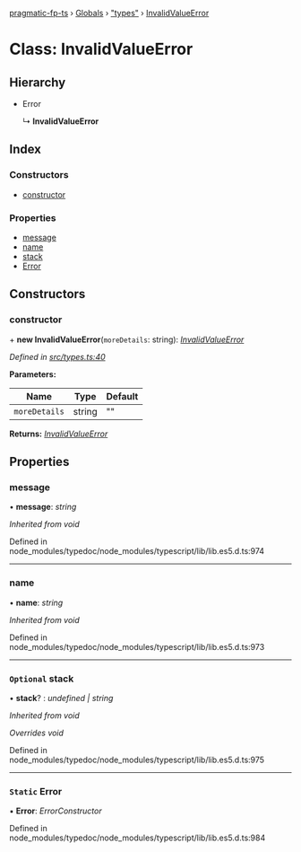 [pragmatic-fp-ts](../README.md) › [Globals](../globals.md) › ["types"](../modules/_types_.md) › [InvalidValueError](_types_.invalidvalueerror.md)

# Class: InvalidValueError

## Hierarchy

* Error

  ↳ **InvalidValueError**

## Index

### Constructors

* [constructor](_types_.invalidvalueerror.md#constructor)

### Properties

* [message](_types_.invalidvalueerror.md#message)
* [name](_types_.invalidvalueerror.md#name)
* [stack](_types_.invalidvalueerror.md#optional-stack)
* [Error](_types_.invalidvalueerror.md#static-error)

## Constructors

###  constructor

\+ **new InvalidValueError**(`moreDetails`: string): *[InvalidValueError](_types_.invalidvalueerror.md)*

*Defined in [src/types.ts:40](https://github.com/hermann-p/pragmatic-fp-ts/blob/87551e7/src/types.ts#L40)*

**Parameters:**

Name | Type | Default |
------ | ------ | ------ |
`moreDetails` | string | "" |

**Returns:** *[InvalidValueError](_types_.invalidvalueerror.md)*

## Properties

###  message

• **message**: *string*

*Inherited from void*

Defined in node_modules/typedoc/node_modules/typescript/lib/lib.es5.d.ts:974

___

###  name

• **name**: *string*

*Inherited from void*

Defined in node_modules/typedoc/node_modules/typescript/lib/lib.es5.d.ts:973

___

### `Optional` stack

• **stack**? : *undefined | string*

*Inherited from void*

*Overrides void*

Defined in node_modules/typedoc/node_modules/typescript/lib/lib.es5.d.ts:975

___

### `Static` Error

▪ **Error**: *ErrorConstructor*

Defined in node_modules/typedoc/node_modules/typescript/lib/lib.es5.d.ts:984
